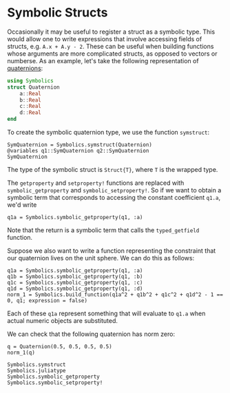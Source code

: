 # Symbolic Structs

Occasionally it may be useful to register a struct as a symbolic type. This would allow one
to write expressions that involve accessing fields of structs, e.g. `A.x + A.y - 2`. These
can be useful when building functions whose arguments are more complicated structs, as 
opposed to vectors or numberse. As an example, let's take the following representation of 
[quaternions](https://en.wikipedia.org/wiki/Quaternion):
```julia
using Symbolics
struct Quaternion
    a::Real
    b::Real
    c::Real
    d::Real
end
```

To create the symbolic quaternion type, we use the function `symstruct`:
```@example struct
SymQuaternion = Symbolics.symstruct(Quaternion)
@variables q1::SymQuaternion q2::SymQuaternion
SymQuaternion
```
The type of the symbolic struct is `Struct{T}`, where `T` is the wrapped type.

The `getproperty` and `setproperty!` functions are replaced with `symbolic_getproperty`
and `symbolic_setproperty!`. So if we want to obtain a symbolic term that corresponds
to accessing the constant coefficient `q1.a`, we'd write
```@example struct
q1a = Symbolics.symbolic_getproperty(q1, :a)
```
Note that the return is a symbolic term that calls the `typed_getfield` function.

Suppose we also want to write a function representing the constraint that our quaternion
lives on the unit sphere. We can do this as follows:
```@example struct
q1a = Symbolics.symbolic_getproperty(q1, :a)
q1b = Symbolics.symbolic_getproperty(q1, :b)
q1c = Symbolics.symbolic_getproperty(q1, :c)
q1d = Symbolics.symbolic_getproperty(q1, :d)
norm_1 = Symbolics.build_function(q1a^2 + q1b^2 + q1c^2 + q1d^2 - 1 == 0, q1; expression = false)
```
Each of these `q1a` represent something that will evaluate to `q1.a` when actual numeric
objects are substituted.

We can check that the following quaternion has norm zero:
```@example struct
q = Quaternion(0.5, 0.5, 0.5, 0.5)
norm_1(q)
```

```@docs canonical = false
Symbolics.symstruct
Symbolics.juliatype
Symbolics.symbolic_getproperty
Symbolics.symbolic_setproperty!
```
